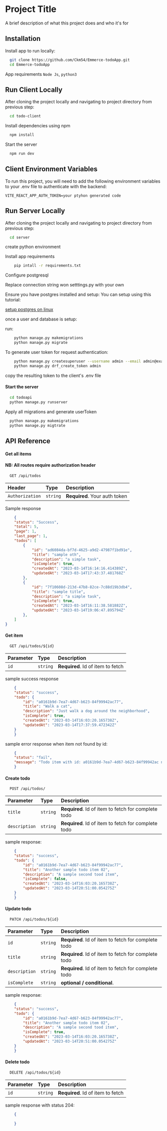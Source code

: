 
# Project Title

A brief description of what this project does and who it's for


## Installation

Install app to run locally:

```bash
  git clone https://github.com/Ckm54/Emmerce-todoApp.git
  cd Emmerce-todoApp
```

App requirements
    `Node Js`, `python3`    
## Run Client Locally

After cloning the project locally and navigating to project directory from previous step:

```bash
  cd todo-client
```

Install dependencies using npm

```bash
  npm install
```

Start the server

```bash
  npm run dev
```


## Client Environment Variables

To run this project, you will need to add the following environment variables to your .env file to authenticate with the backend:

`VITE_REACT_APP_AUTH_TOKEN=your ptyhon generated code`


## Run Server Locally

After cloning the project locally and navigating to project directory from previous step:

```bash
  cd server
```

create python environment

Install app requirements

```bash
    pip intall -r requirements.txt
```

Configure postgresql

Replace connection string won setttings.py with your own

Ensure you have postgres installed and setup: You can setup using this tutorial:

[setup postgres on linux](https://www.digitalocean.com/community/tutorials/how-to-install-postgresql-on-ubuntu-20-04-quickstart)

once a user and database is setup:

run:
```bash
    python manage.py makemigrations
    python manage.py migrate
```

To generate user token for request authentication:

```bash
    python manage.py createsuperuser --username admin --email admin@example.com
    python manage.py drf_create_token admin
```

copy the resulting token to the client's .env file


#### Start the server

```bash
  cd todoapi
  python manage.py runserver
```

Apply all migrations and generate userToken 

```bash
  python manage.py makemigrations
  python manage.py migtrate

```





## API Reference

#### Get all items

#### NB: All routes require authorization header

```http
  GET /api/todos
```

| Header | Type     | Description                |
| :-------- | :------- | :------------------------- |
| `Authorization` | `string` | **Required**. Your auth token |

Sample response

```json
    {
    "status": "Success",
    "total": 5,
    "page": 1,
    "last_page": 1,
    "todos": [
        {
            "id": "ad6084da-bf7d-4625-a9d2-47987f1bd91e",
            "title": "sample oth",
            "description": "a simple task",
            "isComplete": true,
            "createdAt": "2023-03-14T16:14:16.414389Z",
            "updatedAt": "2023-03-14T17:43:37.481768Z"
        },
        {
            "id": "7f10608d-213d-47b8-82ce-7c88d19b3db4",
            "title": "sample title",
            "description": "a simple task",
            "isComplete": true,
            "createdAt": "2023-03-14T16:11:38.581882Z",
            "updatedAt": "2023-03-14T19:06:47.895794Z"
        },
    ]
}
```

#### Get item

```http
  GET /api/todos/${id}
```

| Parameter | Type     | Description                       |
| :-------- | :------- | :-------------------------------- |
| `id`      | `string` | **Required**. Id of item to fetch |

sample success response

```json
    {
    "status": "success",
    "todo": {
        "id": "a0161b9d-7ea7-4d67-b623-84f99942ac77",
        "title": "Walk a cat",
        "description": "Just walk a dog around the neighborhood",
        "isComplete": true,
        "createdAt": "2023-03-14T16:03:20.165738Z",
        "updatedAt": "2023-03-14T17:37:59.472342Z"
    }
    }
```

sample error response when item not found by id:

```json
    {
    "status": "fail",
    "message": "Todo item with id: a0161b9d-7ea7-4d67-b623-84f99942ac not found"
    }
```

#### Create todo

```http
  POST /api/todos/
```

| Parameter | Type     | Description                       |
| :-------- | :------- | :-------------------------------- |
| `title`      | `string` | **Required**. Id of item to fetch for complete todo |
| `description`      | `string` | **Required**. Id of item to fetch for complete todo |


sample response:

```json
    {
    "status": "success",
    "todo": {
        "id": "a0161b9d-7ea7-4d67-b623-84f99942ac77",
        "title": "Another sample todo item 02",
        "description": "A sample second tood item",
        "isComplete": false,
        "createdAt": "2023-03-14T16:03:20.165738Z",
        "updatedAt": "2023-03-14T20:51:00.054275Z"
    }
    }
```

#### Update todo

```http
  PATCH /api/todos/${id}
```

| Parameter | Type     | Description                       |
| :-------- | :------- | :-------------------------------- |
| `id`      | `string` | **Required**. Id of item to fetch for complete todo |
| `title`      | `string` | **Required**. Id of item to fetch for complete todo |
| `description`      | `string` | **Required**. Id of item to fetch for complete todo |
| `isComplete`      | `string` | **optional / conditional**.  |


sample response:

```json
    {
    "status": "success",
    "todo": {
        "id": "a0161b9d-7ea7-4d67-b623-84f99942ac77",
        "title": "Another sample todo item 02",
        "description": "A sample second tood item",
        "isComplete": true,
        "createdAt": "2023-03-14T16:03:20.165738Z",
        "updatedAt": "2023-03-14T20:51:00.054275Z"
    }
    }
```

#### Delete todo

```http
  DELETE /api/todos/${id}
```

| Parameter | Type     | Description                       |
| :-------- | :------- | :-------------------------------- |
| `id`      | `string` | **Required**. Id of item to fetch |

sample response with status 204:

```json
    {
    
    }
```


